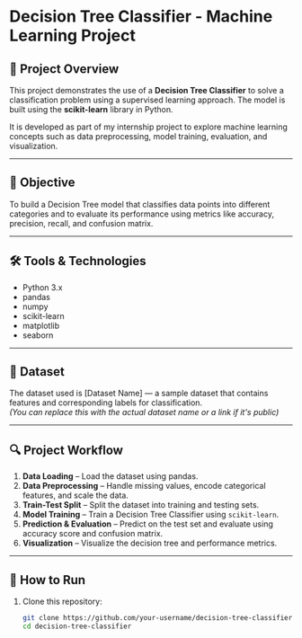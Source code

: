 # Decision Tree Classifier - Machine Learning Project

## 📌 Project Overview

This project demonstrates the use of a **Decision Tree Classifier** to solve a classification problem using a supervised learning approach. The model is built using the **scikit-learn** library in Python.

It is developed as part of my internship project to explore machine learning concepts such as data preprocessing, model training, evaluation, and visualization.

---

## 🧠 Objective

To build a Decision Tree model that classifies data points into different categories and to evaluate its performance using metrics like accuracy, precision, recall, and confusion matrix.

---

## 🛠️ Tools & Technologies

- Python 3.x
- pandas
- numpy
- scikit-learn
- matplotlib
- seaborn

---

## 📂 Dataset

The dataset used is [Dataset Name] — a sample dataset that contains features and corresponding labels for classification.  
*(You can replace this with the actual dataset name or a link if it's public)*

---

## 🔍 Project Workflow

1. **Data Loading** – Load the dataset using pandas.
2. **Data Preprocessing** – Handle missing values, encode categorical features, and scale the data.
3. **Train-Test Split** – Split the dataset into training and testing sets.
4. **Model Training** – Train a Decision Tree Classifier using `scikit-learn`.
5. **Prediction & Evaluation** – Predict on the test set and evaluate using accuracy score and confusion matrix.
6. **Visualization** – Visualize the decision tree and performance metrics.

---

## 🚀 How to Run

1. Clone this repository:

   ```bash
   git clone https://github.com/your-username/decision-tree-classifier.git
   cd decision-tree-classifier

